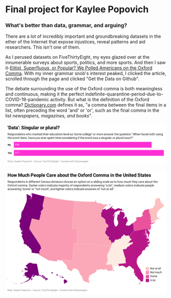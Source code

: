 # Final project for Kaylee Popovich

### What's better than data, grammar, and arguing?

There are a lot of incredibly important and groundbreaking datasets in the ether of the Internet that expose injustices, reveal patterns and aid researchers. This isn't one of them.

As I perused datasets on FiveThirtyEight, my eyes glazed over at the innumerable surveys about sports, politics, and more sports. And then I saw it-[Elitist, Superfluous, or Popular? We Polled Americans on the Oxford Comma](https://fivethirtyeight.com/features/elitist-superfluous-or-popular-we-polled-americans-on-the-oxford-comma/). With my inner grammar snob's interest peaked, I clicked the article, scrolled through the page and clicked "Get the Data on Github".

The debate surrounding the use of the Oxford comma is both meaningless and continuous, making it the perfect indefinite-quarantine-period-due-to-COVID-19-pandemic activity. But what is the definition of the Oxford comma? [Dictionary.com](https://www.dictionary.com/browse/oxford-comma) defines it as, "a comma between the final items in a list, often preceding the word 'and' or 'or', such as the final comma in the list *newspapers, magazines, and books*". 

![Chart image](data-singular-or-plural-.png)

![Chart image](oc7kr-how-much-people-care-about-the-oxford-comma-in-the-united-states.png)
